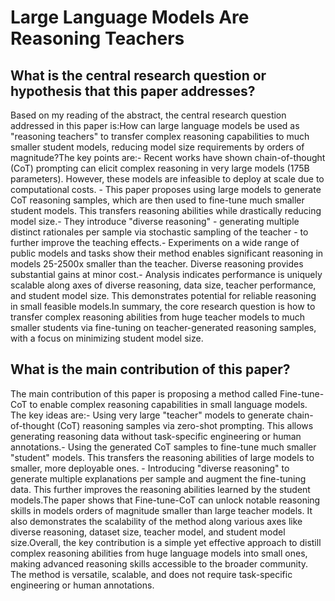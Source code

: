 # Large Language Models Are Reasoning Teachers

## What is the central research question or hypothesis that this paper addresses?

Based on my reading of the abstract, the central research question addressed in this paper is:How can large language models be used as "reasoning teachers" to transfer complex reasoning capabilities to much smaller student models, reducing model size requirements by orders of magnitude?The key points are:- Recent works have shown chain-of-thought (CoT) prompting can elicit complex reasoning in very large models (175B parameters). However, these models are infeasible to deploy at scale due to computational costs. - This paper proposes using large models to generate CoT reasoning samples, which are then used to fine-tune much smaller student models. This transfers reasoning abilities while drastically reducing model size.- They introduce "diverse reasoning" - generating multiple distinct rationales per sample via stochastic sampling of the teacher - to further improve the teaching effects.- Experiments on a wide range of public models and tasks show their method enables significant reasoning in models 25-2500x smaller than the teacher. Diverse reasoning provides substantial gains at minor cost.- Analysis indicates performance is uniquely scalable along axes of diverse reasoning, data size, teacher performance, and student model size. This demonstrates potential for reliable reasoning in small feasible models.In summary, the core research question is how to transfer complex reasoning abilities from huge teacher models to much smaller students via fine-tuning on teacher-generated reasoning samples, with a focus on minimizing student model size.


## What is the main contribution of this paper?

The main contribution of this paper is proposing a method called Fine-tune-CoT to enable complex reasoning capabilities in small language models. The key ideas are:- Using very large "teacher" models to generate chain-of-thought (CoT) reasoning samples via zero-shot prompting. This allows generating reasoning data without task-specific engineering or human annotations.- Using the generated CoT samples to fine-tune much smaller "student" models. This transfers the reasoning abilities of large models to smaller, more deployable ones. - Introducing "diverse reasoning" to generate multiple explanations per sample and augment the fine-tuning data. This further improves the reasoning abilities learned by the student models.The paper shows that Fine-tune-CoT can unlock notable reasoning skills in models orders of magnitude smaller than large teacher models. It also demonstrates the scalability of the method along various axes like diverse reasoning, dataset size, teacher model, and student model size.Overall, the key contribution is a simple yet effective approach to distill complex reasoning abilities from huge language models into small ones, making advanced reasoning skills accessible to the broader community. The method is versatile, scalable, and does not require task-specific engineering or human annotations.
